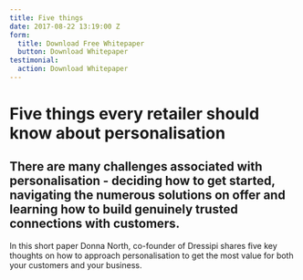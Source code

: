 ```yaml
---
title: Five things
date: 2017-08-22 13:19:00 Z
form:
  title: Download Free Whitepaper
  button: Download Whitepaper
testimonial:
  action: Download Whitepaper
---
```


# Five things every retailer should know about personalisation

## There are many challenges associated with personalisation - deciding how to get started, navigating the numerous solutions on offer and learning how to build genuinely trusted connections with customers.

In this short paper Donna North, co-founder of Dressipi shares five key thoughts on how to approach personalisation to get the most value for both your customers and your business.